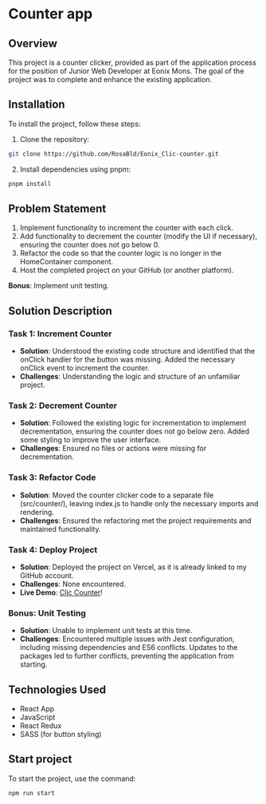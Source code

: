 # Counter app

## Overview
This project is a counter clicker, provided as part of the application process for the position of Junior Web Developer at Eonix Mons. The goal of the project was to complete and enhance the existing application.

## Installation
To install the project, follow these steps:

1. Clone the repository:
```sh
git clone https://github.com/RosaBld/Eonix_Clic-counter.git 
```

2. Install dependencies using pnpm:
```sh
pnpm install
```

## Problem Statement
1. Implement functionality to increment the counter with each click.
2. Add functionality to decrement the counter (modify the UI if necessary), ensuring the counter does not go below 0.
3. Refactor the code so that the counter logic is no longer in the HomeContainer component.
4. Host the completed project on your GitHub (or another platform).

**Bonus**: Implement unit testing.


## Solution Description
### Task 1: Increment Counter
- **Solution**: Understood the existing code structure and identified that the onClick handler for the button was missing. Added the necessary onClick event to increment the counter.
- **Challenges**: Understanding the logic and structure of an unfamiliar project.

### Task 2: Decrement Counter
- **Solution**: Followed the existing logic for incrementation to implement decrementation, ensuring the counter does not go below zero. Added some styling to improve the user interface.
- **Challenges**: Ensured no files or actions were missing for decrementation.

### Task 3: Refactor Code
- **Solution**: Moved the counter clicker code to a separate file (src/counter/), leaving index.js to handle only the necessary imports and rendering.
- **Challenges**: Ensured the refactoring met the project requirements and maintained functionality.

### Task 4: Deploy Project
- **Solution**: Deployed the project on Vercel, as it is already linked to my GitHub account.
- **Challenges**: None encountered.
- **Live Demo**: [Clic Counter](https://eonix-clic-counter-git-main-rosablds-projects.vercel.app/)!

### Bonus: Unit Testing
- **Solution**: Unable to implement unit tests at this time.
- **Challenges**: Encountered multiple issues with Jest configuration, including missing dependencies and ES6 conflicts. Updates to the packages led to further conflicts, preventing the application from starting.

## Technologies Used
- React App
- JavaScript
- React Redux
- SASS (for button styling)


## Start project
To start the project, use the command: 
```sh
npm run start
```

